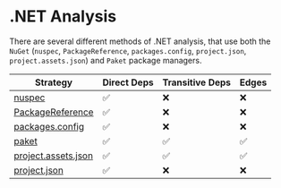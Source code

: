 # .NET Analysis

There are several different methods of .NET analysis, that use both the `NuGet` (`nuspec`, `PackageReference`, `packages.config`, `project.json`, `project.assets.json`) and `Paket` package managers.

| Strategy                                    | Direct Deps        | Transitive Deps    | Edges              |
|---------------------------------------------|--------------------|--------------------|--------------------|
| [nuspec](nuspec.md)                         | :white_check_mark: | :x:                | :x:                |
| [PackageReference](packagereference.md)     | :white_check_mark: | :x:                | :x:                |
| [packages.config](packagesconfig.md)        | :white_check_mark: | :x:                | :x:                |
| [paket](paket.md)                           | :white_check_mark: | :white_check_mark: | :white_check_mark: |
| [project.assets.json](projectassetsjson.md) | :white_check_mark: | :white_check_mark: | :white_check_mark: |
| [project.json](projectjson.md)              | :white_check_mark: | :x:                | :x:                |
